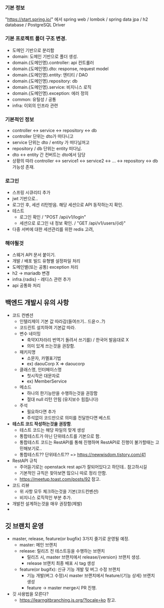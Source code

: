 
### 기본 정보
"https://start.spring.io/" 에서 
spring web / lombok / spring data jpa / h2 database / PostgreSQL Driver

### 기본 프로젝트 폴더 구조 변경.
 - 도메인 기반으로 분리함
 - domain: 도메인 기반으로 폴더 생성.
 - domain.{도메인명}.controller: api 컨트롤러
 - domain.{도메인명}.dto: response, request model
 - domain.{도메인명}.entity: 엔티티 / DAO
 - domain.{도메인명}.repository: db
 - domain.{도메인명}.service: 비지니스 로직
 - domain.{도메인명}.exception: 에러 정의
 - common: 유틸성 / 공통
 - infra: 이외의 인프라 관련

### 기본적인 정보
 - controller <-> service <-> repository <-> db
 - controller 단위는 dto가 떠다니고
 - service 단위는 dto / entity 가 떠다닐꺼고
 - repository / db 단위는 entity 떠다님.
 - dto <-> entity 간 컨버트는 dto에서 담당
 - 상황의 따라 controller <-> service1 <-> service2 <-> ... <-> repository <-> db 가능성 존재.

### 로그인
 - 스프링 시큐리티 추가
 - jwt 기반으로..
 - 로그인 후, 세션 리턴받음. 해당 세션으로 API 동작하는지 확인.
 - 테스트
   - 로그인 확인 / "POST /api/v1/login"
   - 세션으로 로그인 내 정보 확인. / "GET /api/v1/users/{id}"
 - 다중 서버에 대한 세션관리를 위한 redis 고려,
 
### 해야될것
 - 스웨거 API 문서 붙이기.
 - 개발 / 배포 빌드 유형별 설정파일 처리
 - 도메인별(또는 공통) exception 처리
 - h2 -> mariadb 변경
 - infra.{radis} - 레디스 관련 추가
 - api 공통화 처리


## 백엔드 개발시 유의 사항
 - 코드 컨벤션
   - 인텔리제이 기본 값 따라감(들여쓰기.. 드읃ㅇ..?)
   - 코드린트 설치하여 기본값 따라.
   - 변수 네이밍
     - 축약X(차라리 번역기 돌려서 쓰기를) / 한국어 발음대로 X 
     - 의미 있게 쓰는것을 권장함.
   - 패키지명
     - 소문자, 카멜표기법
     - ex) daouCorp X => daoucorp
   - 클래스명, 인터페이스명
     - 첫시작은 대문자로
     - ex) MemberService
   - 메소드
     - 하나의 한기능만을 수행하는것을 권장함
     - 절대 null 리턴 안됨 (유지보수 힘듭니다)
   - 주석
     - 필요하다면 추가
     - 주석없이 코드만으로 의미를 전달한다면 베스트
 - **테스트 코드 작성하는것을 권장함**.
   - 테스트 코드는 해당 파일의 맞게 생성
   - 통합테스트가 아닌 단위테스트를 기본으로 함.
   - 통합테스트 코드는 RestAPI를 통해 진행하며 RestAPI로 진행이 불가할때는 고민해보기로..
   - 통합테스트?? 단위테스트?? => https://newwisdom.tistory.com/41
 - RestAPI 규칙
   - 주어듣기로는 openstack rest api가 잘되어있다고 하던데.. 참고하시길
   - 기본적인 규칙은 찾아보면 많으니 따로 정리 안함.
   - https://meetup.toast.com/posts/92 참고.
 - 코드 리뷰
   - 위 사항 모두 체크하는것을 기본(코드컨벤션)
   - 비지니스 로직적인 부분 추가.
 - 개발전 설계하는것을 매우 권장함(제발)
 - 
 
## 깃 브랜치 운영
 - master, release, feature(or bugfix) 3가지 줄기로 운영될 예정.
   - master: 메인 브랜치
   - release: 릴리즈 전 테스트등을 수행하는 브랜치
     - 릴리즈 시, master 브랜치에서 release/{version} 브랜치 생성.
     - release 브랜치 최종 배포 시 tag 생성
   - feature(or bugifx): 신규 기능 개발 및 버그 수정 브랜치
     - 기능 개발(버그 수정)시 master 브랜치에서 feature/{기능 상세} 브랜치 생성
     - feature -> master merge시 PR 진행.
 - 깃 사용법을 모른다?
   - https://learngitbranching.js.org/?locale=ko 참고.
    
   